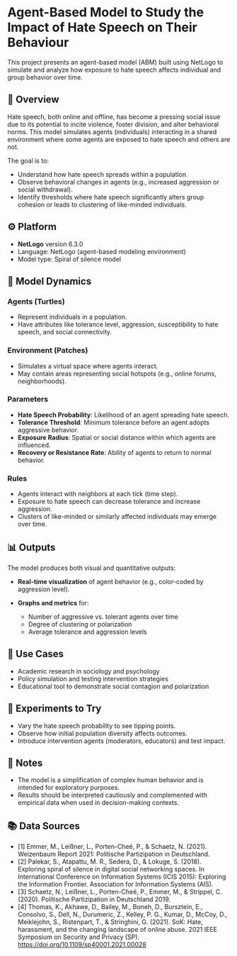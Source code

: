 # Agent-Based Model to Study the Impact of Hate Speech on Their Behaviour

This project presents an agent-based model (ABM) built using NetLogo to simulate and analyze how exposure to hate speech affects individual and group behavior over time.

## 🧠 Overview

Hate speech, both online and offline, has become a pressing social issue due to its potential to incite violence, foster division, and alter behavioral norms. This model simulates agents (individuals) interacting in a shared environment where some agents are exposed to hate speech and others are not.

The goal is to:

* Understand how hate speech spreads within a population.
* Observe behavioral changes in agents (e.g., increased aggression or social withdrawal).
* Identify thresholds where hate speech significantly alters group cohesion or leads to clustering of like-minded individuals.

## ⚙️ Platform

* **NetLogo** version 6.3.0
* Language: NetLogo (agent-based modeling environment)
* Model type: Spiral of silence model

## 🔁 Model Dynamics

### Agents (Turtles)

* Represent individuals in a population.
* Have attributes like tolerance level, aggression, susceptibility to hate speech, and social connectivity.

### Environment (Patches)

* Simulates a virtual space where agents interact.
* May contain areas representing social hotspots (e.g., online forums, neighborhoods).

### Parameters

* **Hate Speech Probability**: Likelihood of an agent spreading hate speech.
* **Tolerance Threshold**: Minimum tolerance before an agent adopts aggressive behavior.
* **Exposure Radius**: Spatial or social distance within which agents are influenced.
* **Recovery or Resistance Rate**: Ability of agents to return to normal behavior.

### Rules

* Agents interact with neighbors at each tick (time step).
* Exposure to hate speech can decrease tolerance and increase aggression.
* Clusters of like-minded or similarly affected individuals may emerge over time.

## 📊 Outputs

The model produces both visual and quantitative outputs:

* **Real-time visualization** of agent behavior (e.g., color-coded by aggression level).
* **Graphs and metrics** for:

  * Number of aggressive vs. tolerant agents over time
  * Degree of clustering or polarization
  * Average tolerance and aggression levels

## 🎯 Use Cases

* Academic research in sociology and psychology
* Policy simulation and testing intervention strategies
* Educational tool to demonstrate social contagion and polarization


## 🧪 Experiments to Try

* Vary the hate speech probability to see tipping points.
* Observe how initial population diversity affects outcomes.
* Introduce intervention agents (moderators, educators) and test impact.

## 📝 Notes

* The model is a simplification of complex human behavior and is intended for exploratory purposes.
* Results should be interpreted cautiously and complemented with empirical data when used in decision-making contexts.


## 📚 Data Sources

* \[1] Emmer, M., Leißner, L., Porten-Cheé, P., & Schaetz, N. (2021). Weizenbaum Report 2021: Politische Partizipation in Deutschland. 
* \[2] Palekar, S., Atapattu, M. R., Sedera, D., & Lokuge, S. (2018). Exploring spiral of silence in digital social networking spaces. In International Conference on Information Systems (ICIS 2015): Exploring the Information Frontier. Association for Information Systems (AIS).
* \[3] Schaetz, N., Leißner, L., Porten-Cheé, P., Emmer, M., & Strippel, C. (2020). Politische Partizipation in Deutschland 2019.
* \[4] Thomas, K., Akhawe, D., Bailey, M., Boneh, D., Bursztein, E., Consolvo, S., Dell, N., Durumeric, Z., Kelley, P. G., Kumar, D., McCoy, D., Meiklejohn, S., Ristenpart, T., & Stringhini, G. (2021). SoK: Hate, harassment, and the changing landscape of online abuse. 2021 IEEE Symposium on Security and Privacy (SP). https://doi.org/10.1109/sp40001.2021.00028  



